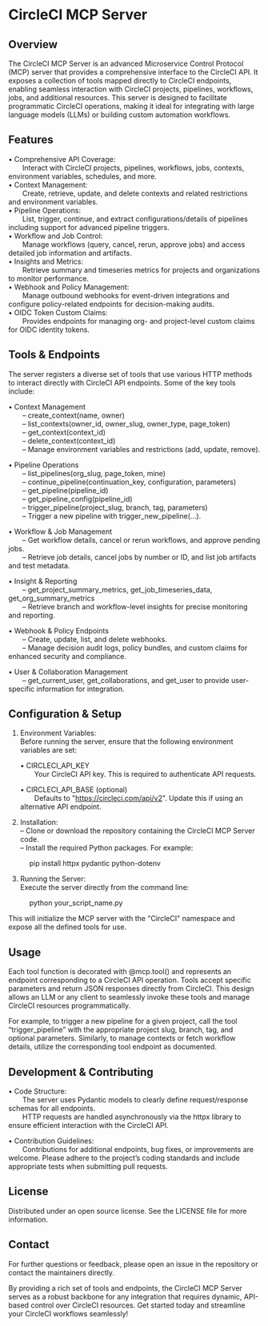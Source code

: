 CircleCI MCP Server
===================

Overview
--------
The CircleCI MCP Server is an advanced Microservice Control Protocol (MCP) server that provides a comprehensive interface to the CircleCI API. It exposes a collection of tools mapped directly to CircleCI endpoints, enabling seamless interaction with CircleCI projects, pipelines, workflows, jobs, and additional resources. This server is designed to facilitate programmatic CircleCI operations, making it ideal for integrating with large language models (LLMs) or building custom automation workflows.

Features
--------
• Comprehensive API Coverage:  
  Interact with CircleCI projects, pipelines, workflows, jobs, contexts, environment variables, schedules, and more.  
• Context Management:  
  Create, retrieve, update, and delete contexts and related restrictions and environment variables.  
• Pipeline Operations:  
  List, trigger, continue, and extract configurations/details of pipelines including support for advanced pipeline triggers.  
• Workflow and Job Control:  
  Manage workflows (query, cancel, rerun, approve jobs) and access detailed job information and artifacts.  
• Insights and Metrics:  
  Retrieve summary and timeseries metrics for projects and organizations to monitor performance.  
• Webhook and Policy Management:  
  Manage outbound webhooks for event-driven integrations and configure policy-related endpoints for decision-making audits.  
• OIDC Token Custom Claims:  
  Provides endpoints for managing org- and project-level custom claims for OIDC identity tokens.

Tools & Endpoints
------------------
The server registers a diverse set of tools that use various HTTP methods to interact directly with CircleCI API endpoints. Some of the key tools include:

• Context Management  
  – create_context(name, owner)  
  – list_contexts(owner_id, owner_slug, owner_type, page_token)  
  – get_context(context_id)  
  – delete_context(context_id)  
  – Manage environment variables and restrictions (add, update, remove).  

• Pipeline Operations  
  – list_pipelines(org_slug, page_token, mine)  
  – continue_pipeline(continuation_key, configuration, parameters)  
  – get_pipeline(pipeline_id)  
  – get_pipeline_config(pipeline_id)  
  – trigger_pipeline(project_slug, branch, tag, parameters)  
  – Trigger a new pipeline with trigger_new_pipeline(...).  

• Workflow & Job Management  
  – Get workflow details, cancel or rerun workflows, and approve pending jobs.  
  – Retrieve job details, cancel jobs by number or ID, and list job artifacts and test metadata.

• Insight & Reporting  
  – get_project_summary_metrics, get_job_timeseries_data, get_org_summary_metrics  
  – Retrieve branch and workflow-level insights for precise monitoring and reporting.

• Webhook & Policy Endpoints  
  – Create, update, list, and delete webhooks.  
  – Manage decision audit logs, policy bundles, and custom claims for enhanced security and compliance.

• User & Collaboration Management  
  – get_current_user, get_collaborations, and get_user to provide user-specific information for integration.

Configuration & Setup
---------------------
1. Environment Variables:  
   Before running the server, ensure that the following environment variables are set:

   • CIRCLECI_API_KEY  
  Your CircleCI API key. This is required to authenticate API requests.

   • CIRCLECI_API_BASE (optional)  
  Defaults to "https://circleci.com/api/v2". Update this if using an alternative API endpoint.

2. Installation:  
   – Clone or download the repository containing the CircleCI MCP Server code.  
   – Install the required Python packages. For example:

   pip install httpx pydantic python-dotenv

3. Running the Server:  
   Execute the server directly from the command line:

   python your_script_name.py

   This will initialize the MCP server with the "CircleCI" namespace and expose all the defined tools for use.

Usage
-----
Each tool function is decorated with @mcp.tool() and represents an endpoint corresponding to a CircleCI API operation. Tools accept specific parameters and return JSON responses directly from CircleCI. This design allows an LLM or any client to seamlessly invoke these tools and manage CircleCI resources programmatically.

For example, to trigger a new pipeline for a given project, call the tool “trigger_pipeline” with the appropriate project slug, branch, tag, and optional parameters. Similarly, to manage contexts or fetch workflow details, utilize the corresponding tool endpoint as documented.

Development & Contributing
--------------------------
• Code Structure:  
  The server uses Pydantic models to clearly define request/response schemas for all endpoints.  
  HTTP requests are handled asynchronously via the httpx library to ensure efficient interaction with the CircleCI API.

• Contribution Guidelines:  
  Contributions for additional endpoints, bug fixes, or improvements are welcome. Please adhere to the project’s coding standards and include appropriate tests when submitting pull requests.

License
-------
Distributed under an open source license. See the LICENSE file for more information.

Contact
-------
For further questions or feedback, please open an issue in the repository or contact the maintainers directly.

By providing a rich set of tools and endpoints, the CircleCI MCP Server serves as a robust backbone for any integration that requires dynamic, API-based control over CircleCI resources. Get started today and streamline your CircleCI workflows seamlessly!